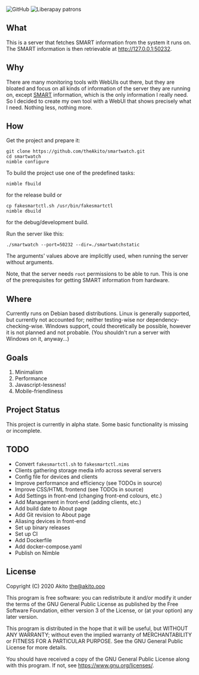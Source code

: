 ![GitHub](https://img.shields.io/badge/license-GPL--3.0-informational?style=plastic)
![Liberapay patrons](https://img.shields.io/liberapay/patrons/Akito?style=plastic)

## What
This is a server that fetches SMART information from the system it runs on. The SMART information is then retrievable at http://127.0.0.1:50232.

## Why
There are many monitoring tools with WebUIs out there, but they are bloated and focus on all kinds of information of the server they are running on, except [SMART](https://en.wikipedia.org/wiki/S.M.A.R.T.) information, which is the only information I really need.
So I decided to create my own tool with a WebUI that shows precisely what I need. Nothing less, nothing more.

## How
Get the project and prepare it:
```
git clone https://github.com/theAkito/smartwatch.git
cd smartwatch
nimble configure
```
To build the project use one of the predefined tasks:
```
nimble fbuild
```
for the release build or
```
cp fakesmartctl.sh /usr/bin/fakesmartctl
nimble dbuild
```
for the debug/development build.

Run the server like this:
```
./smartwatch --port=50232 --dir=./smartwatchstatic
```
The arguments' values above are implicitly used, when running the server without arguments.

Note, that the server needs `root` permissions to be able to run.
This is one of the prerequisites for getting SMART information from hardware.

## Where
Currently runs on Debian based distributions. Linux is generally supported, but currently not accounted for; neither testing-wise nor dependency-checking-wise.
Windows support, could theoretically be possible, however it is not planned and not probable.
(You shouldn't run a server with Windows on it, anyway...)

## Goals
1. Minimalism
2. Performance
3. Javascript-lessness!
4. Mobile-friendliness

## Project Status
This project is currently in alpha state. Some basic functionality is missing or incomplete.

## TODO
* Convert `fakesmartctl.sh` to `fakesmartctl.nims`
* Clients gathering storage media info across several servers
* Config file for devices and clients
* Improve performance and efficiency (see TODOs in source)
* Improve CSS/HTML frontend (see TODOs in source)
* Add Settings in front-end (changing front-end colours, etc.)
* Add Management in front-end (adding clients, etc.)
* Add build date to About page
* Add Git revision to About page
* Aliasing devices in front-end
* Set up binary releases
* Set up CI
* Add Dockerfile
* Add docker-compose.yaml
* Publish on Nimble

## License
Copyright (C) 2020  Akito <the@akito.ooo>

This program is free software: you can redistribute it and/or modify
it under the terms of the GNU General Public License as published by
the Free Software Foundation, either version 3 of the License, or
(at your option) any later version.

This program is distributed in the hope that it will be useful,
but WITHOUT ANY WARRANTY; without even the implied warranty of
MERCHANTABILITY or FITNESS FOR A PARTICULAR PURPOSE.  See the
GNU General Public License for more details.

You should have received a copy of the GNU General Public License
along with this program.  If not, see <https://www.gnu.org/licenses/>.